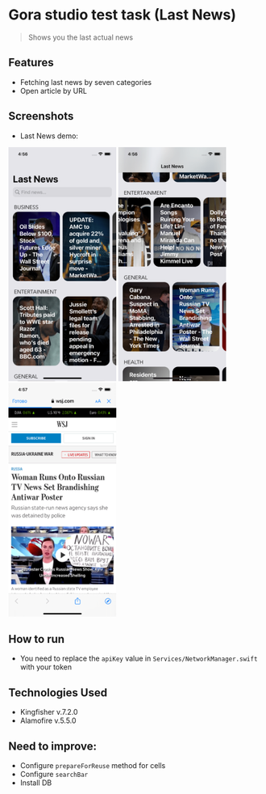 # Gora studio test task (Last News)
> Shows you the last actual news

## Features
- Fetching last news by seven categories
- Open article by URL

## Screenshots
- Last News demo:

<img src="https://github.com/pav-1x/Gora_Studio_Test_Task/blob/main/Screenshots/1.png" width="214" height="463"> <img src="https://github.com/pav-1x/Gora_Studio_Test_Task/blob/main/Screenshots/2.png" width="214" height="463"> <img src="https://github.com/pav-1x/Gora_Studio_Test_Task/blob/main/Screenshots/3.png" width="214" height="463">

## How to run
- You need to replace the `apiKey` value in `Services/NetworkManager.swift` with your token

## Technologies Used
- Kingfisher v.7.2.0
- Alamofire v.5.5.0

## Need to improve:
- Configure `prepareForReuse` method for cells
- Configure `searchBar`
- Install DB
